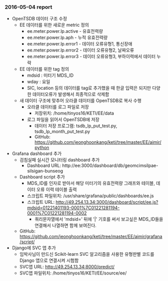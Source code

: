 ### 2016-05-04 report

* OpenTSDB 데이터 구조 수정
  - EE 데이터를 위한 새로운 metric 정의
    - ee.meter.power.lp.active - 유효전력량
    - ee.meter.power.lp.aph - 누적 유효전력량
    - ee.meter.power.lp.error1 - 데이터 오류유형1, 통신장애
    - ee.meter.power.lp.error2 - 데이터 오류유형2, 날짜오류
    - ee.meter.power.lp.error3 - 데이터 오류유형3, 부하이력에서 데이터 누락
  - EE 데이터를 위한 tag 정의
    - mdsid : 미터기 MDS_ID
    - wday : 요일
    - SIC, location 등의 데이터를 tag로 추가했을 때 한글 입력은 되지만 다양한 데이터오류가 발생해서 최종적으로 삭제함
  - 새 데이터 구조에 맞추어 오라클 데이터를 OpenTSDB로 복사 수행
    - 오라클 데이터를 로그 파일로 저장
      - 저장위치: /home/tinyos16/KETI/EE/data
    - 로그 파일을 읽어서 OpenTSDB에 저장
      - 데이터 저장 프로그램: tsdb_lp_put_test.py, tsdb_lp_month_put_test.py
      - GitHub: https://github.com/jeonghoonkang/keti/tree/master/EE/aimir/python
* Grafana dashboard 추가
  - 검침실패 실시간 모니터링 dashboard 추가
    - Dashboard URL: http://ee:3000/dashboard/db/geomcimsilpae-silsigan-bunseog
  - Dashboard script 추가
    - MDS_ID를 인자로 받아서 해당 미터기의 유효전력량 그래프와 테이블, 데이터 오류 이력 테이블 출력
    - 스크립트 파일위치: /usr/share/grafana/public/dashboards/ee.js
    - 스크립트 URL: http://49.254.13.34:3000/dashboard/script/ee.js?mdsid=01221401193-0001%7C01221281194-0001%7C01221281194-0002
      - 쿼리문자열에서 'mdsid=' 뒤에 '|' 기호를 써서 보고싶은 MDS_ID들을 연결해서 나열하면 함께 보여진다.
  - GitHub: https://github.com/jeonghoonkang/keti/tree/master/EE/aimir/grafana/script/
* Django에 SVC 앱 추가
  - 임박사님이 만드신 Scikit-learn SVC 알고리즘을 사용한 유형판별 코드를 Django 앱으로 연결시켜 시험함
  - SVC앱 URL: http://49.254.13.34:8000/predict/
  - SVC앱 파일위치: /home/tinyos16/KETI/EE/source/ee/
  
